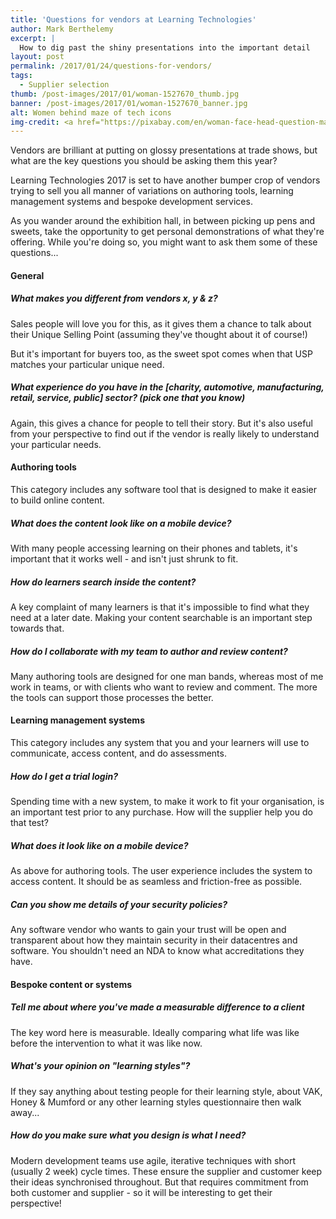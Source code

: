 ```yaml
---
title: 'Questions for vendors at Learning Technologies'
author: Mark Berthelemy
excerpt: |
  How to dig past the shiny presentations into the important detail
layout: post
permalink: /2017/01/24/questions-for-vendors/
tags:
  - Supplier selection
thumb: /post-images/2017/01/woman-1527670_thumb.jpg
banner: /post-images/2017/01/woman-1527670_banner.jpg
alt: Women behind maze of tech icons
img-credit: <a href="https://pixabay.com/en/woman-face-head-question-mark-1527670/" target="_blank">Pixabay</a>
---
```

Vendors are brilliant at putting on glossy presentations at trade shows, but what are the key questions you should be asking them this year?

Learning Technologies 2017 is set to have another bumper crop of vendors trying to sell you all manner of variations on authoring tools, learning management systems and bespoke development services.

As you wander around the exhibition hall, in between picking up pens and sweets, take the opportunity to get personal demonstrations of what they're offering. While you're doing so, you might want to ask them some of these questions...

#### General

##### What makes you different from vendors x, y & z?

Sales people will love you for this, as it gives them a chance to talk about their Unique Selling Point (assuming they've thought about it of course!)

But it's important for buyers too, as the sweet spot comes when that USP matches your particular unique need.

##### What experience do you have in the [charity, automotive, manufacturing, retail, service, public] sector? (pick one that you know)

Again, this gives a chance for people to tell their story. But it's also useful from your perspective to find out if the vendor is really likely to  understand your particular needs.

#### Authoring tools

This category includes any software tool that is designed to make it easier to build online content.

##### What does the content look like on a mobile device?

With many people accessing learning on their phones and tablets, it's important that it works well - and isn't just shrunk to fit.

##### How do learners search inside the content?

A key complaint of many learners is that it's impossible to find what they need at a later date. Making your content searchable is an important step towards that.

##### How do I collaborate with my team to author and review content?

Many authoring tools are designed for one man bands, whereas most of me work in teams, or with clients who want to review and comment. The more the tools can support those processes the better.

#### Learning management systems

This category includes any system that you and your learners will use to communicate, access content, and do assessments.

##### How do I get a trial login?

Spending time with a new system, to make it work to fit your organisation, is an important test prior to any purchase. How will the supplier help you do that test?

##### What does it look like on a mobile device?

As above for authoring tools. The user experience includes the system to access content. It should be as seamless and friction-free as possible.

##### Can you show me details of your security policies?

Any software vendor who wants to gain your trust will be open and transparent about how they maintain security in their datacentres and software. You shouldn't need an NDA to know what accreditations they have.

#### Bespoke content or systems

##### Tell me about where you've made a measurable difference to a client

The key word here is measurable. Ideally comparing what life was like before the intervention to what it was like now.

##### What's your opinion on "learning styles"?

If they say anything about testing people for their learning style, about VAK, Honey & Mumford or any other learning styles questionnaire then walk away...

##### How do you make sure what you design is what I need?

Modern development teams use agile, iterative techniques with short (usually 2 week) cycle times. These ensure the supplier and customer keep their ideas synchronised throughout. But that requires commitment from both customer and supplier - so it will be interesting to get their perspective!
